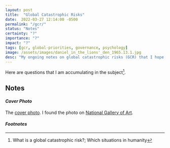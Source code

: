 ```yaml
---
layout: post
title:  "Global Catastrophic Risks"
date:  2022-03-27 12:14:00 -0500
permalink: "/gcr/"
status: "Notes"
certainty: "?"
importance: "?"
impact: "?"
tags: [gcr, global-priorities, governance, psychology]
image: /assets/images/daniel_in_the_lions'_den_1965.13.1.jpg
desc: "My ongoing notes on global catastrophic risks (GCR) that I hope will one day metamorphose into a review."
---
```


<!-- ## Table of Contents
{:.no_toc}
* TOC
{:toc} -->

Here are questions that I am accumulating in the subject[^1].

## Notes

#### *Cover Photo*

The [cover photo](https://www.nga.gov/collection/art-object-page.50298.html). I found the photo on [National Gallery of Art](https://www.nga.gov/).

<!--
https://www.nga.gov/collection/art-object-page.66765.html -->

#### *Footnotes*

[^1]: What is a global catastrophic risk?; Which situations in humanity 
